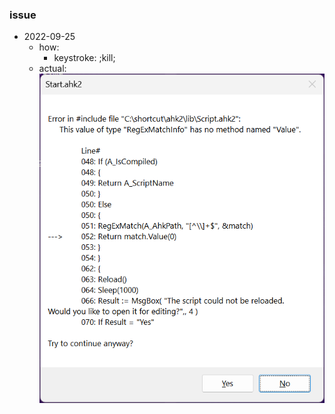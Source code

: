 ### issue
- 2022-09-25
  - how:
    - keystroke: ;kill;
  - actual:
![2022-09-25-102517](./res/2022-09-25-102517.png)

